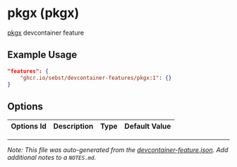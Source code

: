 # pkgx (pkgx)

[pkgx](https://pkgx.dev) devcontainer feature

## Example Usage

```json
"features": {
    "ghcr.io/sebst/devcontainer-features/pkgx:1": {}
}
```

## Options

| Options Id | Description | Type | Default Value |
| ---------- | ----------- | ---- | ------------- |

---

_Note: This file was auto-generated from the [devcontainer-feature.json](https://github.com/bascodes/devcontainer-features/blob/main/src/pkgx/devcontainer-feature.json). Add additional notes to a `NOTES.md`._
